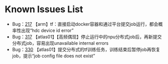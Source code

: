 Known Issues List
============================================================================

* Bug：[217](https://apulis.zentaopm.com/bug-view-217.html) 【arm】tf：直接启动docker容器和通过平台提交job运行，都会概率性出现“hdc device id error”
* Bug：[317](https://apulis.zentaopm.com/bug-view-317.html) 【atlas01】【高频偶现】停止运行中的npu分布式job后，再新提交分布式job，容易出现unavailable internal errors
* Bug：[330](https://apulis.zentaopm.com/bug-view-217.html) 【atlas01】提交分布式的tf训练任务，训练结束后暂停job再恢复job，提示“job config file does not exist”



